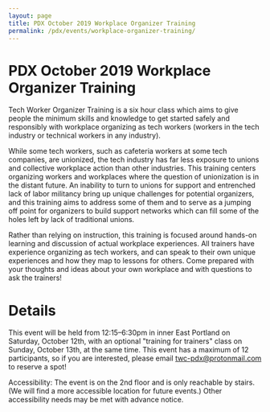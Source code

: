 ```yaml
---
layout: page
title: PDX October 2019 Workplace Organizer Training
permalink: /pdx/events/workplace-organizer-training/
---
```


# PDX October 2019 Workplace Organizer Training

Tech Worker Organizer Training is a six hour class which aims to give people the minimum skills and knowledge to get started safely and responsibly with workplace organizing as tech workers (workers in the tech industry or technical workers in any industry).

While some tech workers, such as cafeteria workers at some tech companies, are unionized, the tech industry has far less exposure to unions and collective workplace action than other industries. This training centers organizing workers and workplaces where the question of unionization is in the distant future. An inability to turn to unions for support and entrenched lack of labor militancy bring up unique challenges for potential organizers, and this training aims to address some of them and to serve as a jumping off point for organizers to build support networks which can fill some of the holes left by lack of traditional unions.

Rather than relying on instruction, this training is focused around hands-on learning and discussion of actual workplace experiences. All trainers have experience organizing as tech workers, and can speak to their own unique experiences and how they map to lessons for others. Come prepared with your thoughts and ideas about your own workplace and with questions to ask the trainers!

# Details

This event will be held from 12:15–6:30pm in inner East Portland on Saturday, October 12th, with an optional "training for trainers" class on Sunday, October 13th, at the same time. This event has a maximum of 12 participants, so if you are interested, please email [twc-pdx@protonmail.com](mailto:twc-pdx@protonmail.com) to reserve a spot!

Accessibility: The event is on the 2nd floor and is only reachable by stairs. (We will find a more accessible location for future events.) Other accessibility needs may be met with advance notice.
